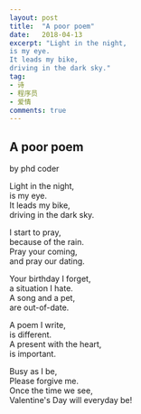 ```yaml
---
layout: post
title:  "A poor poem"
date:   2018-04-13
excerpt: "Light in the night,
is my eye.
It leads my bike,
driving in the dark sky."
tag:
- 诗
- 程序员
- 爱情
comments: true
---  
```

      
## A poor poem
by phd coder

Light in the night,  
is my eye.  
It leads my bike,  
driving in the dark sky.  
  
I start to pray,  
because of the rain.  
Pray your coming,  
and pray our dating.  
  
Your birthday I forget,  
a situation I hate.  
A song and a pet,  
are out-of-date.  
  
A poem I write,  
is different.  
A present with the heart,  
is important.  
  
Busy as I be,  
Please forgive me.  
Once the time we see,  
Valentine's Day will everyday be!
